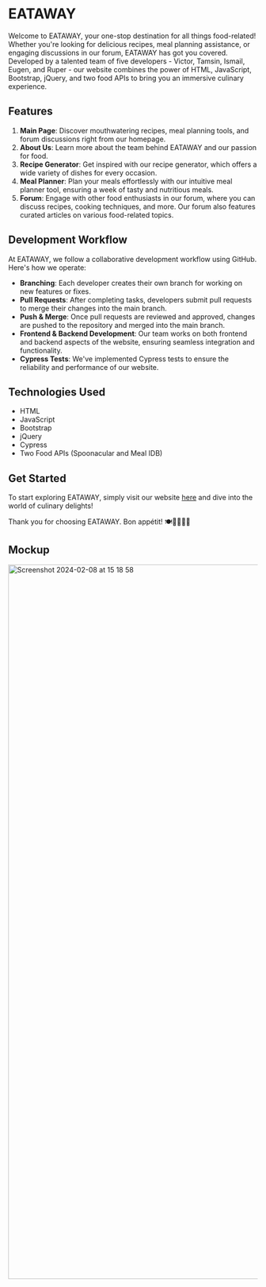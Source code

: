 # EATAWAY

Welcome to EATAWAY, your one-stop destination for all things food-related! Whether you're looking for delicious recipes, meal planning assistance, or engaging discussions in our forum, EATAWAY has got you covered. Developed by a talented team of five developers - Victor, Tamsin, Ismail, Eugen, and Ruper - our website combines the power of HTML, JavaScript, Bootstrap, jQuery, and two food APIs to bring you an immersive culinary experience.

## Features

1. **Main Page**: Discover mouthwatering recipes, meal planning tools, and forum discussions right from our homepage.
2. **About Us**: Learn more about the team behind EATAWAY and our passion for food.
3. **Recipe Generator**: Get inspired with our recipe generator, which offers a wide variety of dishes for every occasion.
4. **Meal Planner**: Plan your meals effortlessly with our intuitive meal planner tool, ensuring a week of tasty and nutritious meals.
5. **Forum**: Engage with other food enthusiasts in our forum, where you can discuss recipes, cooking techniques, and more. Our forum also features curated articles on various food-related topics.

## Development Workflow

At EATAWAY, we follow a collaborative development workflow using GitHub. Here's how we operate:

- **Branching**: Each developer creates their own branch for working on new features or fixes.
- **Pull Requests**: After completing tasks, developers submit pull requests to merge their changes into the main branch.
- **Push & Merge**: Once pull requests are reviewed and approved, changes are pushed to the repository and merged into the main branch.
- **Frontend & Backend Development**: Our team works on both frontend and backend aspects of the website, ensuring seamless integration and functionality.
- **Cypress Tests**: We've implemented Cypress tests to ensure the reliability and performance of our website.


## Technologies Used

- HTML
- JavaScript
- Bootstrap
- jQuery
- Cypress
- Two Food APIs (Spoonacular and Meal IDB)

## Get Started

To start exploring EATAWAY, simply visit our website [here](https://uvee35.github.io/Eataway-Website) and dive into the world of culinary delights!

Thank you for choosing EATAWAY. Bon appétit! 🍽️👩‍🍳👨‍🍳

## Mockup

<img width="1440" alt="Screenshot 2024-02-08 at 15 18 58" src="https://github.com/uvee35/Eataway-Website/assets/151088688/eec3ece9-cfa3-4018-a565-ae69c12e2047">
